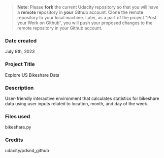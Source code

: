 >**Note**: Please **fork** the current Udacity repository so that you will have a **remote** repository in **your** Github account. Clone the remote repository to your local machine. Later, as a part of the project "Post your Work on Github", you will push your proposed changes to the remote repository in your Github account.

### Date created
July 9th, 2023

### Project Title
Explore US Bikeshare Data

### Description
User-friendly interactive environment that calculates statistics for bikeshare data using user inputs related to location, month, and day of the week.

### Files used
bikeshare.py

### Credits
udacity/pdsnd_github
